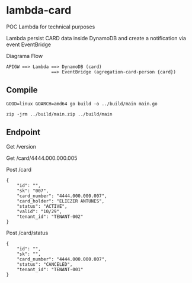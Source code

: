 # lambda-card

POC Lambda for technical purposes

Lambda persist CARD data inside DynamoDB and create a notification via event EventBridge

Diagrama Flow

    APIGW ==> Lambda ==> DynamoDB (card)
                     ==> EventBridge (agregation-card-person {card})

## Compile

    GOOD=linux GOARCH=amd64 go build -o ../build/main main.go

    zip -jrm ../build/main.zip ../build/main

## Endpoint

Get /version

Get /card/4444.000.000.005

Post /card

    {
        "id": "",
        "sk": "007",
        "card_number": "4444.000.000.007",
        "card_holder": "ELIEZER ANTUNES",
        "status": "ACTIVE",
        "valid": "10/29",
        "tenant_id": "TENANT-002"
    }

Post /card/status

    {
        "id": "",
        "sk": "",
        "card_number": "4444.000.000.007",
        "status": "CANCELED",
        "tenant_id": "TENANT-001"
    }



